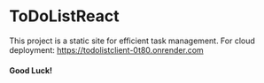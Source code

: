 # ToDoListReact
This project is a static site for efficient task management.
For cloud deployment: https://todolistclient-0t80.onrender.com
#### Good Luck!

